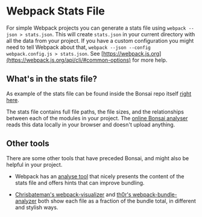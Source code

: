 # Webpack Stats File

For simple Webpack projects you can generate a stats file using `webpack --json > stats.json`. This will create `stats.json` in your current directory with all the data from your project. If you have a custom configuration you might need to tell Webpack about that, `webpack --json --config webpack.config.js > stats.json`. See [https://webpack.js.org](https://webpack.js.org/api/cli/#common-options) for more help.

## What's in the stats file?

As example of the stats file can be found inside the Bonsai repo itself [right here](https://github.com/pinterest/bonsai/blob/gh-pages/stats.json).

The stats file contains full file paths, the file sizes, and the relationships between each of the modules in your project. The [online Bonsai analyser](https://pinterest.github.io/bonsai/analyze) reads this data locally in your browser and doesn't upload anything.

## Other tools

There are some other tools that have preceded Bonsai, and might also be helpful in your project.

- Webpack has an [analyse tool](http://webpack.github.io/analyze/) that nicely presents the content of the stats file and offers hints that can improve bundling.

- [Chrisbateman's webpack-visualizer](https://chrisbateman.github.io/webpack-visualizer/) and [th0r's webpack-bundle-analyzer](https://github.com/th0r/webpack-bundle-analyzer) both show each file as a fraction of the bundle total, in different and stylish ways.
